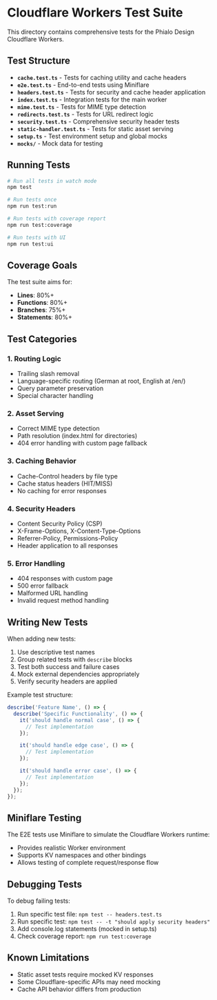 # Cloudflare Workers Test Suite

This directory contains comprehensive tests for the Phialo Design Cloudflare Workers.

## Test Structure

- **`cache.test.ts`** - Tests for caching utility and cache headers
- **`e2e.test.ts`** - End-to-end tests using Miniflare
- **`headers.test.ts`** - Tests for security and cache header application
- **`index.test.ts`** - Integration tests for the main worker
- **`mime.test.ts`** - Tests for MIME type detection
- **`redirects.test.ts`** - Tests for URL redirect logic
- **`security.test.ts`** - Comprehensive security header tests
- **`static-handler.test.ts`** - Tests for static asset serving
- **`setup.ts`** - Test environment setup and global mocks
- **`mocks/`** - Mock data for testing

## Running Tests

```bash
# Run all tests in watch mode
npm test

# Run tests once
npm run test:run

# Run tests with coverage report
npm run test:coverage

# Run tests with UI
npm run test:ui
```

## Coverage Goals

The test suite aims for:
- **Lines**: 80%+
- **Functions**: 80%+
- **Branches**: 75%+
- **Statements**: 80%+

## Test Categories

### 1. Routing Logic
- Trailing slash removal
- Language-specific routing (German at root, English at /en/)
- Query parameter preservation
- Special character handling

### 2. Asset Serving
- Correct MIME type detection
- Path resolution (index.html for directories)
- 404 error handling with custom page fallback

### 3. Caching Behavior
- Cache-Control headers by file type
- Cache status headers (HIT/MISS)
- No caching for error responses

### 4. Security Headers
- Content Security Policy (CSP)
- X-Frame-Options, X-Content-Type-Options
- Referrer-Policy, Permissions-Policy
- Header application to all responses

### 5. Error Handling
- 404 responses with custom page
- 500 error fallback
- Malformed URL handling
- Invalid request method handling

## Writing New Tests

When adding new tests:

1. Use descriptive test names
2. Group related tests with `describe` blocks
3. Test both success and failure cases
4. Mock external dependencies appropriately
5. Verify security headers are applied

Example test structure:

```typescript
describe('Feature Name', () => {
  describe('Specific Functionality', () => {
    it('should handle normal case', () => {
      // Test implementation
    });

    it('should handle edge case', () => {
      // Test implementation
    });

    it('should handle error case', () => {
      // Test implementation
    });
  });
});
```

## Miniflare Testing

The E2E tests use Miniflare to simulate the Cloudflare Workers runtime:

- Provides realistic Worker environment
- Supports KV namespaces and other bindings
- Allows testing of complete request/response flow

## Debugging Tests

To debug failing tests:

1. Run specific test file: `npm test -- headers.test.ts`
2. Run specific test: `npm test -- -t "should apply security headers"`
3. Add console.log statements (mocked in setup.ts)
4. Check coverage report: `npm run test:coverage`

## Known Limitations

- Static asset tests require mocked KV responses
- Some Cloudflare-specific APIs may need mocking
- Cache API behavior differs from production